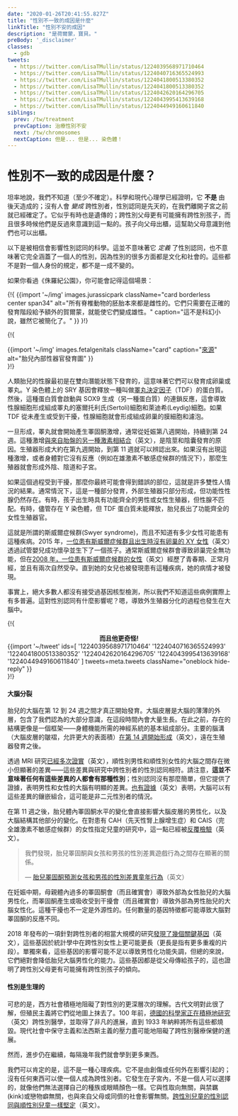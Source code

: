 ```yaml
---
date: "2020-01-26T20:41:55.827Z"
title: "性別不一致的成因是什麼"
linkTitle: "性別不安的成因"
description: "是荷爾蒙，寶貝。"
preBody: '_disclaimer'
classes:
  - gdb
tweets:
  - https://twitter.com/LisaTMullin/status/1224039568971710464
  - https://twitter.com/LisaTMullin/status/1224040716365524993
  - https://twitter.com/LisaTMullin/status/1224041800513380352
  - https://twitter.com/LisaTMullin/status/1224041800513380352
  - https://twitter.com/LisaTMullin/status/1224042620164296705
  - https://twitter.com/LisaTMullin/status/1224043995413639168
  - https://twitter.com/LisaTMullin/status/1224044949160611840
siblings:
  prev: /tw/treatment
  prevCaption: 治療性別不安
  next: /tw/chromosomes
  nextCaption: 但是... 但是... 染色體！
---
```


<!-- # What is the Cause of Gender Incongruence? -->
# 性別不一致的成因是什麼？

<!-- To put it bluntly, we don't know (at least not firmly). Science and modern psychology has proven that it is **not** caused by nurture; no one *becomes* transgender, gender identity is congenital, solidifying before we even exit the womb. It also appears to sometimes be hereditary; transgender parents have a higher likelihood of having transgender children, and many times they realize this in reverse. The child comes out to the parent, and that helps the parent realize they can come out as well. -->
坦率地說，我們不知道（至少不確定）。科學和現代心理學已經證明，它 **不是** 由後天造成的；沒有人會 *變成* 跨性別者，性別認同是先天的，在我們離開子宮之前就已經確定了。它似乎有時也是遺傳的；跨性別父母更有可能擁有跨性別孩子，而且很多時候他們是反過來意識到這一點的。孩子向父母出櫃，這幫助父母意識到他們也可以出櫃。

<!-- Here is the science that is believed to influence gender identity. This does not mean that it *defines* gender identity, nor does it fully encapsulate one's gender, as so many aspects of gender are cultural and social. None of this is prescriptive of a person's identity, none of it is cast in stone. -->
以下是被相信會影響性別認同的科學。這並不意味著它 *定義* 了性別認同，也不意味著它完全涵蓋了一個人的性別，因為性別的很多方面都是文化和社會的。這些都不是對一個人身份的規定，都不是一成不變的。

<!-- If you've seen Jurassic Park, you may remember this scene: -->
如果你看過《侏羅紀公園》，你可能會記得這個場景：

<!-- {!{
  {{import '~/img' images.jurassicpark
    className="card borderless center span34"
    alt="All vertebrate embryos are inherently female anyway. They just require an extra hormone given at the right developmental stage to make them male."
    caption="This isn't science fiction, although it is very simplified."
  }}
}!} -->
{!{
  {{import '~/img' images.jurassicpark
    className="card borderless center span34"
    alt="所有脊椎動物的胚胎本來都是雌性的。它們只需要在正確的發育階段給予額外的賀爾蒙，就能使它們變成雄性。"
    caption="這不是科幻小說，雖然它被簡化了。"
  }}
}!}

<!-- {!{
<div class="gutter flex flex-center print-span3">
  {{import '~/img' images.fetalgenitals
    className="card"
    caption="<a href=\"https://schoolbag.info/biology/concepts/188.html\">Source</a>"
    alt="Fetal development of internal sexual anatomy"
  }}
</div>
}!} -->
{!{
<div class="gutter flex flex-center print-span3">
  {{import '~/img' images.fetalgenitals
    className="card"
    caption="<a href=\"https://schoolbag.info/biology/concepts/188.html\">來源</a>"
    alt="胎兒內部性器官發育圖"
  }}
</div>
}!}

<!-- The gonads in human fetuses initially develop in a bi-potential state, meaning they can become either ovaries or testes. The SRY gene on the Y chromosome releases a protein called [testis-determining factor](https://en.wikipedia.org/wiki/Testis-determining_factor) (TDF). This protein then starts a chain reaction with SOX9 production (another protein), which causes the gonadal cells to form into the Sertoli and Leydig cells that make up the testes. If TDF is never produced or is interfered with, the gonad cells form into the Theca cells and follicles which comprise the ovaries. -->
人類胎兒的性腺最初是在雙向潛能狀態下發育的，這意味著它們可以發育成卵巢或睪丸。Y 染色體上的 SRY 基因會釋放一種叫做[睪丸決定因子](https://zh.wikipedia.org/wiki/SRY%E5%9F%BA%E5%9B%A0)（TDF）的蛋白質。然後，這種蛋白質會啟動與 SOX9 生成（另一種蛋白質）的連鎖反應，這會導致性腺細胞形成組成睪丸的塞爾托利氏(Sertoli)細胞和萊迪希(Leydig)細胞。如果 TDF 從未產生或受到干擾，性腺細胞就會形成組成卵巢的膜細胞和濾泡。

<!-- Once formed, the testes then begin producing a testosterone surge which typically starts in the eighth week of gestation and continues until the 24th week. This surge, [combined with another hormone from the placenta](https://www.sciencedaily.com/releases/2019/02/190214153053.htm), is responsible for the development of the penis and scrotum. Genitalia formation starts around week nine and becomes identifiable by the 11th week. If the surge does not occur, or the body does not respond to it (such as in the case of androgen insensitivity syndrome) then the genitalia form into the vulva, vagina, and uterus instead. -->
一旦形成，睪丸就會開始產生睪固酮激增，通常從妊娠第八週開始，持續到第 24 週。這種激增[與來自胎盤的另一種激素相結合](https://www.sciencedaily.com/releases/2019/02/190214153053.htm)（英文），是陰莖和陰囊發育的原因。生殖器形成大約在第九週開始，到第 11 週就可以辨認出來。如果沒有出現這種激增，或者身體對它沒有反應（例如在雄激素不敏感症候群的情況下），那麼生殖器就會形成外陰、陰道和子宮。

<!-- If there is an interference in this process then you can end up with the wrong bits, and this is the result of many intersex conditions. Oftentimes this is a partial development, where the external genitalia only partially form but functional gonads still exist. Sometimes the child comes out with fully functional male or female genitalia, but mismatched gonads. Sometimes the TDF protein fails to release and the fetus grows completely functional female reproductive organs, despite the presence of a Y chromosome. -->
如果這個過程受到干擾，那麼你最終可能會得到錯誤的部位，這就是許多雙性人情況的結果。通常情況下，這是一種部分發育，外部生殖器只部分形成，但功能性性腺仍然存在。有時，孩子出生時具有功能齊全的男性或女性生殖器，但性腺不匹配。有時，儘管存在 Y 染色體，但 TDF 蛋白質未能釋放，胎兒長出了功能齊全的女性生殖器官。

<!-- This is known as Swyer syndrome, and an unknown number of women may have this condition. In 2015 [an XY woman with Swyer syndrome who was born without ovaries](https://www.independent.co.uk/news/science/mostly-male-woman-gives-birth-to-twins-in-medical-miracle-10033528.html) successfully carried and gave birth to a child via IVF. Usually, Swyer syndrome results in completely non-functional ovaries, but [in 2008 a woman was found with Swyer syndrome](https://www.ncbi.nlm.nih.gov/pmc/articles/PMC2190741/) who had gone through puberty, menstruated normally, and had two unassisted pregnancies. Her condition went undiscovered until her daughter was found to also have it. -->
這就是所謂的斯威爾症候群(Swyer syndrome)，而且不知道有多少女性可能患有這種疾病。2015 年，[一位患有斯威爾症候群且出生時沒有卵巢的 XY 女性](https://www.independent.co.uk/news/science/mostly-male-woman-gives-birth-to-twins-in-medical-miracle-10033528.html)（英文）透過試管嬰兒成功懷孕並生下了一個孩子。通常斯威爾症候群會導致卵巢完全無功能，但在[2008 年，一位患有斯威爾症候群的女性](https://www.ncbi.nlm.nih.gov/pmc/articles/PMC2190741/)（英文）經歷了青春期、正常月經，並且有兩次自然受孕。直到她的女兒也被發現患有這種疾病，她的病情才被發現。

<!-- The fact is, the vast majority of the population has never been tested for genetic karyotype, so we don’t know how common these cases actually are. Where does this come into effect for gender identity? Well, the exact same process that causes the external genitals to differentiate also occurs for the brain. -->
事實上，絕大多數人都沒有接受過基因核型檢測，所以我們不知道這些病例實際上有多普遍。這對性別認同有什麼影響呢？嗯，導致外生殖器分化的過程也發生在大腦中。

<!-- {!{
<div class="gutter">
  <strong style="display: block;text-align: center;">And it gets even weirder!</strong>
  {{import '~/tweet' ids=[
    '1224039568971710464'
    '1224040716365524993'
    '1224041800513380352'
    '1224042620164296705'
    '1224043995413639168'
    '1224044949160611840'
  ] tweets=meta.tweets className="oneblock hide-reply" }}
</div>
}!} -->
{!{
<div class="gutter">
  <strong style="display: block;text-align: center;">而且他更奇怪!</strong>
  {{import '~/tweet' ids=[
    '1224039568971710464'
    '1224040716365524993'
    '1224041800513380352'
    '1224042620164296705'
    '1224043995413639168'
    '1224044949160611840'
  ] tweets=meta.tweets className="oneblock hide-reply" }}
</div>
}!}

<!-- #### Brain Split -->
#### 大腦分裂

<!-- The prenatal brain doesn't really start to develop until between week 12 and 24. The cerebral cortex, the thin outer layer of the brain that contains most of what we think of as consciousness, grows substantially during those periods of time. Prior to that, the structure present is more like a scaffolding — the basic parts of the nervous system necessary for bodily function. The primary sulci (the wrinkles in the cerebral cortex that allow for more surface area) [start to form at week 14](https://www.ncbi.nlm.nih.gov/pmc/articles/PMC2989000/#Sec5title), well after the genitals have developed. -->
胎兒的大腦在第 12 到 24 週之間才真正開始發育。大腦皮層是大腦的薄薄的外層，包含了我們認為的大部分意識，在這段時間內會大量生長。在此之前，存在的結構更像是一個框架——身體機能所需的神經系統的基本組成部分。主要的腦溝（大腦皮層的皺褶，允許更大的表面積）[在第 14 週開始形成](https://www.ncbi.nlm.nih.gov/pmc/articles/PMC2989000/#Sec5title)（英文），遠在生殖器發育之後。

<!-- It [has been confirmed multiple times](https://www.the-scientist.com/features/are-the-brains-of-transgender-people-different-from-those-of-cisgender-people-30027) via MRI studies that there are small but significant differences between cis male and cis female brains — differences which align with the gender identities of trans people in the study. Note that **this does not mean that anyone with those differences will have that gender**; gender identity isn't that simple, but it provides evidence that there is a clear difference in masculine and feminine brains. [There is also evidence](https://www.pnas.org/content/112/50/15468) that brains can have mosaic combinations of these differences, which may be the case in non-binary people. -->
透過 MRI 研究[已經多次證實](https://www.the-scientist.com/features/are-the-brains-of-transgender-people-different-from-those-of-cisgender-people-30027)（英文），順性別男性和順性別女性的大腦之間存在微小但顯著的差異——這些差異與研究中跨性別者的性別認同相符。請注意，**這並不意味著任何有這些差異的人都會有那種性別**；性別認同沒有那麼簡單，但它提供了證據，表明男性和女性的大腦有明顯的差異。[也有證據](https://www.pnas.org/content/112/50/15468)（英文）表明，大腦可以有這些差異的鑲嵌組合，這可能是非二元性別者的情況。

<!-- A change in the testosterone levels in the fetus after the 11th week can directly impact the masculinization of the cerebral cortex, as well as changes in other parts of the brain structure. This has been examined [over and over again](https://www.ncbi.nlm.nih.gov/pmc/articles/PMC4350266/) in studies of female-assigned children with CAH (congenital adrenal hyperplasia) and CAIS (complete androgen insensitivity syndrome). -->
在第 11 週之後，胎兒體內睪固酮水平的變化會直接影響大腦皮層的男性化，以及大腦結構其他部分的變化。在對患有 CAH（先天性腎上腺增生症）和 CAIS（完全雄激素不敏感症候群）的女性指定兒童的研究中，這一點已經被[反覆檢驗](https://www.ncbi.nlm.nih.gov/pmc/articles/PMC4350266/)（英文）。

<!-- <blockquote class="cite"><p>We found a significant relationship between fetal testosterone and sexually differentiated play behavior in both girls and boys.</p>&mdash; <a href="https://www.ncbi.nlm.nih.gov/pmc/articles/PMC2778233/">Fetal Testosterone Predicts Sexually Differentiated Childhood Behavior in Girls and in Boys</a></blockquote> -->
<blockquote class="cite"><p>我們發現，胎兒睪固酮與女孩和男孩的性別差異遊戲行為之間存在顯著的關係。</p>&mdash; <a href="https://www.ncbi.nlm.nih.gov/pmc/articles/PMC2778233/">胎兒睪固酮預測女孩和男孩的性別差異童年行為</a>（英文）</blockquote>

<!-- An excess of testosterone in the mother’s body during the second trimester can (and does) cause masculinization of the brain in an externally female fetus, and an interference in testosterone production or uptake can (and does) cause feminization of the brain in an externally male fetus. This interference does not have to be external in origin, either. Any number of genetic traits can cause the brain to respond differently to testosterone. -->
在妊娠中期，母親體內過多的睪固酮會（而且確實會）導致外部為女性胎兒的大腦男性化，而睪固酮產生或吸收受到干擾會（而且確實會）導致外部為男性胎兒的大腦女性化。這種干擾也不一定是外源性的。任何數量的基因特徵都可能導致大腦對睪固酮的反應不同。

<!-- A fairly large study of transgender individuals released in 2018 [found several key genes](https://academic.oup.com/jcem/article/104/2/390/5104458) which were statistically more likely to be longer among trans women (longer as in having more repeated fragments). Individually these genes may not have an impact strong enough to cause a malfunction of masculinization, but collectively they absolutely could reduce the ability for the fetal brain to masculinize. These genes are all passed from parent to child, giving credence to a tendency for trans parents to have trans children. -->
2018 年發布的一項針對跨性別者的相當大規模的研究[發現了幾個關鍵基因](https://academic.oup.com/jcem/article/104/2/390/5104458)（英文），這些基因於統計學中在跨性別女性上更可能更長（更長是指有更多重複的片段）。單獨來看，這些基因的影響可能不足以導致男性化功能失調，但總的來說，它們絕對會降低胎兒大腦男性化的能力。這些基因都是從父母傳給孩子的，這也證明了跨性別父母更有可能擁有跨性別孩子的傾向。

<!-- #### Gender is Biological -->
#### 性別是生理的

<!-- Sadly, western society has actively prevented a deeper understanding of gender. Ancient civilizations understood it well, but colonialism wiped them off the map. 100 years ago, [scientists in Germany were actively studying](https://en.wikipedia.org/wiki/Institut_f%C3%BCr_Sexualwissenschaft) transgender medicine and made extraordinary advancements, until the Nazis burned it all in 1933. Conservative and fascist pressures in the modern day have hindered advancements in transgender healthcare whenever possible. -->
可悲的是，西方社會積極地阻礙了對性別的更深層次的理解。古代文明對此很了解，但殖民主義將它們從地圖上抹去了。100 年前，[德國的科學家正在積極地研究](https://en.wikipedia.org/wiki/Institut_f%C3%BCr_Sexualwissenschaft)（英文）跨性別醫學，並取得了非凡的進展，直到 1933 年納粹將所有這些都燒毀。現代社會中保守主義和法西斯主義的壓力盡可能地阻礙了跨性別醫療保健的進展。

<!-- Yet, progress continues, and every few years we learn a little bit more. -->
然而，進步仍在繼續，每隔幾年我們就會學到更多東西。

<!-- What we know for certain is that it is not a psychological condition. It is not something caused by trauma or by any external influence; nothing can make a person transgender. It happens in the womb, and is not something that a person can choose to be, any more than they could choose their race or their eye color. It has nothing to do with sexual orientation, it has nothing to do with kinks or fetishes, and it has nothing to do with social influences from their parents or from their peers. [Transgender children are as firm in their identities as cisgender children are](https://www.forbes.com/sites/dawnstaceyennis/2020/12/29/study-transgender-children-recognize-their-authentic-gender-at-early-age-just-like-other-kids/#20bbb14526bf). -->
我們可以肯定的是，這不是一種心理疾病。它不是由創傷或任何外在影響引起的；沒有任何東西可以使一個人成為跨性別者。它發生在子宮內，不是一個人可以選擇的，就像他們無法選擇自己的種族或眼睛顏色一樣。它與性取向無關，與禁羈(kink)或戀物癖無關，也與來自父母或同儕的社會影響無關。[跨性別兒童的性別認同與順性別兒童一樣堅定](https://www.forbes.com/sites/dawnstaceyennis/2020/12/29/study-transgender-children-recognize-their-authentic-gender-at-early-age-just-like-other-kids/#20bbb14526bf)（英文）。

